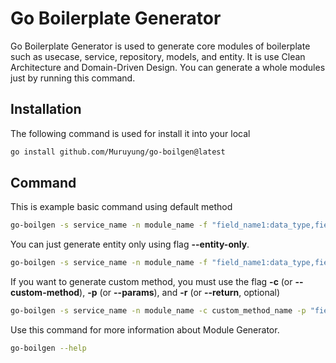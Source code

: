 # Go Boilerplate Generator

Go Boilerplate Generator is used to generate core modules of boilerplate such as usecase, service, repository, models, and entity.
It is use Clean Architecture and Domain-Driven Design.
You can generate a whole modules just by running this command.

## Installation

The following command is used for install it into your local

```sh
go install github.com/Muruyung/go-boilgen@latest
```

## Command

This is example basic command using default method

```bash
go-boilgen -s service_name -n module_name -f "field_name1:data_type,field_name2:data_type" -m "method1,method2"
```

You can just generate entity only using flag **--entity-only**.

```bash
go-boilgen -s service_name -n module_name -f "field_name1:data_type,field_name2:data_type" --entity-only
```

If you want to generate custom method, you must use the flag **-c** (or **--custom-method**), **-p** (or **--params**), and **-r** (or **--return**, optional)

```bash
go-boilgen -s service_name -n module_name -c custom_method_name -p "field_name1:data_type,field_name2:data_type" -r "field_name1:data_type,field_name2:data_type"
```

Use this command for more information about Module Generator.

```bash
go-boilgen --help
```
